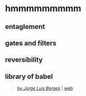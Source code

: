 # hmmmmmmmmm

## entaglement

## gates and filters

## reversibility

## library of babel
> [by _Jorge Luis Borges_](../pdf/the-library-of-babel-by-jorge-luis-borges.pdf) | [web](https://libraryofbabel.info/theory.html)